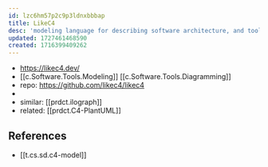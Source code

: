 ```yaml
---
id: lzc6hm57p2c9p3ldnxbbbap
title: LikeC4
desc: 'modeling language for describing software architecture, and tools to generate diagrams from the model. Inspired by C4 Model and Structurizr DSL, but with some flexibility.'
updated: 1727461468590
created: 1716399409262
---
```


- https://likec4.dev/
- [[c.Software.Tools.Modeling]] [[c.Software.Tools.Diagramming]]
- repo: https://github.com/likec4/likec4
- 
- similar: [[prdct.ilograph]]
- related: [[prdct.C4-PlantUML]]

## References

- [[t.cs.sd.c4-model]]